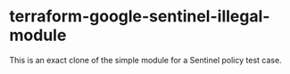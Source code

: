 # terraform-google-sentinel-illegal-module
This is an exact clone of the simple module for a Sentinel policy test case.
